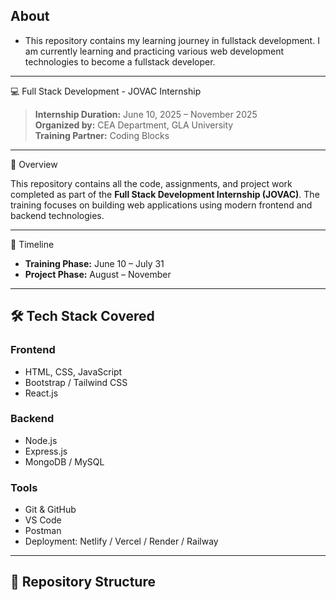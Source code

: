 ## About
- This repository contains my learning journey in fullstack development. I am currently learning and practicing various web development technologies to become a fullstack developer.
---
💻 Full Stack Development - JOVAC Internship

> **Internship Duration:** June 10, 2025 – November 2025  
> **Organized by:** CEA Department, GLA University  
> **Training Partner:** Coding Blocks

---

📌 Overview

This repository contains all the code, assignments, and project work completed as part of the **Full Stack Development Internship (JOVAC)**. The training focuses on building web applications using modern frontend and backend technologies.

---

📅 Timeline

- **Training Phase:** June 10 – July 31  
- **Project Phase:** August – November

---

## 🛠️ Tech Stack Covered

### Frontend
- HTML, CSS, JavaScript
- Bootstrap / Tailwind CSS
- React.js

### Backend
- Node.js
- Express.js
- MongoDB / MySQL

### Tools
- Git & GitHub
- VS Code
- Postman
- Deployment: Netlify / Vercel / Render / Railway

---

## 📁 Repository Structure

